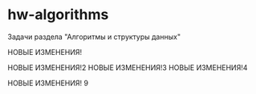 # hw-algorithms
Задачи раздела "Алгоритмы и структуры данных"

НОВЫЕ ИЗМЕНЕНИЯ!

НОВЫЕ ИЗМЕНЕНИЯ!2
НОВЫЕ ИЗМЕНЕНИЯ!3
НОВЫЕ ИЗМЕНЕНИЯ!4

НОВЫЕ ИЗМЕНЕНИЯ! 9

